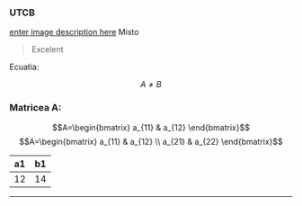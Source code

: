 ### UTCB
[enter image description here](https://www.gpsworld.com/wp-content/uploads/2020/10/GT-1200_Topcon_total-robotic-station-W.jpg)
Misto

>Excelent

Ecuatia:

 $$A \neq B \tag{1}$$

### Matricea A:

$$A=\begin{bmatrix} a_{11} & a_{12}  \end{bmatrix}$$
$$A=\begin{bmatrix} a_{11} & a_{12} \\ a_{21} & a_{22} \end{bmatrix}$$

| a1 | b1 |
|--|--|
| 12 | 14 |

***
<!--stackedit_data:
eyJoaXN0b3J5IjpbLTEzMzQyNTE3NjAsMjA3NDU2OTU0MSwxNj
Q2NDcxODI2LDI2OTk1NTcxLC03MzU4MDgyODcsLTEyOTU2MDc2
OTFdfQ==
-->